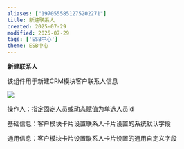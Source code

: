 ```yaml
---
aliases: ["1970555851275202271"]
title: 新建联系人
created: 2025-07-29
modified: 2025-07-29
tags: ['ESB中心']
theme: ESB中心
---
```


**新建联系人**

该组件用于新建CRM模块客户联系人信息

![](https://myhelpdoc.oss-cn-heyuan.aliyuncs.com/mdimages/0a1713feb790af9a65b9c9752344c244.jpg)

操作人：指定固定人员或动态赋值为单选人员id

基础信息：客户模块卡片设置联系人卡片设置的系统默认字段

通用信息：客户模块卡片设置联系人卡片设置的通用自定义字段

